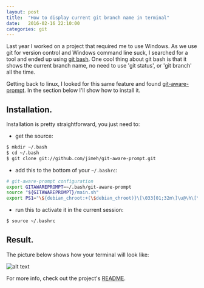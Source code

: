 ```yaml
---
layout: post
title:  "How to display current git branch name in terminal"
date:   2016-02-16 22:10:00
categories: git
---
```


Last year I worked on a project that required me to use Windows. As we use git for version control and Windows command line suck, I searched for a tool and ended up using [git bash](https://git-for-windows.github.io/). One cool thing about git bash is that it shows the current branch name, no need to use 'git status', or 'git branch' all the time.

Getting back to linux, I looked for this same feature and found [git-aware-prompt](https://github.com/jimeh/git-aware-prompt). In the section below I'll show how to install it.


## Installation.

Installation is pretty straightforward, you just need to:

* get the source: 
    
~~~ bash
$ mkdir ~/.bash
$ cd ~/.bash
$ git clone git://github.com/jimeh/git-aware-prompt.git
~~~


* add this to the bottom of your ```~/.bashrc```:

~~~ bash
# git-aware-prompt configuration
export GITAWAREPROMPT=~/.bash/git-aware-prompt
source "${GITAWAREPROMPT}/main.sh"
export PS1="\${debian_chroot:+(\$debian_chroot)}\[\033[01;32m\]\u@\h\[\033[00m\]:\[\033[01;34m\]\w\[\033[00m\] \[$txtcyn\]\$git_branch\[$txtred\]\$git_dirty\[$txtrst\]\$ "
~~~

* run this to activate it in the current session:

~~~ bash
$ source ~/.bashrc
~~~


## Result.
The picture below shows how your terminal will look like:

![alt text](https://s3-sa-east-1.amazonaws.com/felipebelucena.github.io/Screenshot+from+2016-02-13+23-45-20.png "Git Aware Prompt")

For more info, check out the project's [README](https://github.com/jimeh/git-aware-prompt).

